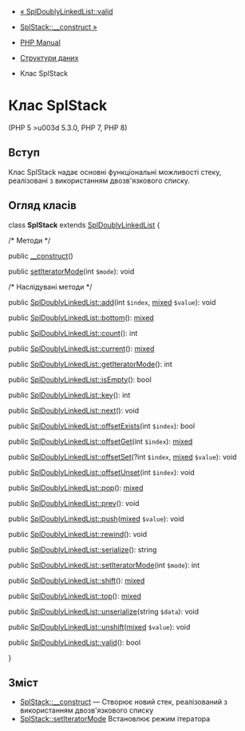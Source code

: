 - [« SplDoublyLinkedList::valid](spldoublylinkedlist.valid.md)
- [SplStack::\_\_construct »](splstack.construct.md)

- [PHP Manual](index.md)
- [Структури даних](spl.datastructures.md)
- Клас SplStack

# Клас SplStack

(PHP 5 \>u003d 5.3.0, PHP 7, PHP 8)

## Вступ

Клас SplStack надає основні функціональні можливості стеку,
реалізовані з використанням двозв'язкового списку.

## Огляд класів

class **SplStack** extends
[SplDoublyLinkedList](class.spldoublylinkedlist.md) {

/\* Методи \*/

public [\_\_construct](splstack.construct.md)()

public [setIteratorMode](splstack.setiteratormode.md)(int `$mode`):
void

/\* Наслідувані методи \*/

public [SplDoublyLinkedList::add](spldoublylinkedlist.add.md)(int
`$index`,
[mixed](language.types.declarations.md#language.types.declarations.mixed)
`$value`): void

public [SplDoublyLinkedList::bottom](spldoublylinkedlist.bottom.md)():
[mixed](language.types.declarations.md#language.types.declarations.mixed)

public [SplDoublyLinkedList::count](spldoublylinkedlist.count.md)():
int

public
[SplDoublyLinkedList::current](spldoublylinkedlist.current.md)():
[mixed](language.types.declarations.md#language.types.declarations.mixed)

public
[SplDoublyLinkedList::getIteratorMode](spldoublylinkedlist.getiteratormode.md)():
int

public
[SplDoublyLinkedList::isEmpty](spldoublylinkedlist.isempty.md)(): bool

public [SplDoublyLinkedList::key](spldoublylinkedlist.key.md)(): int

public [SplDoublyLinkedList::next](spldoublylinkedlist.next.md)():
void

public
[SplDoublyLinkedList::offsetExists](spldoublylinkedlist.offsetexists.md)(int
`$index`): bool

public
[SplDoublyLinkedList::offsetGet](spldoublylinkedlist.offsetget.md)(int
`$index`):
[mixed](language.types.declarations.md#language.types.declarations.mixed)

public
[SplDoublyLinkedList::offsetSet](spldoublylinkedlist.offsetset.md)(?int
`$index`,
[mixed](language.types.declarations.md#language.types.declarations.mixed)
`$value`): void

public
[SplDoublyLinkedList::offsetUnset](spldoublylinkedlist.offsetunset.md)(int
`$index`): void

public [SplDoublyLinkedList::pop](spldoublylinkedlist.pop.md)():
[mixed](language.types.declarations.md#language.types.declarations.mixed)

public [SplDoublyLinkedList::prev](spldoublylinkedlist.prev.md)():
void

public
[SplDoublyLinkedList::push](spldoublylinkedlist.push.md)([mixed](language.types.declarations.md#language.types.declarations.mixed)
`$value`): void

public [SplDoublyLinkedList::rewind](spldoublylinkedlist.rewind.md)():
void

public
[SplDoublyLinkedList::serialize](spldoublylinkedlist.serialize.md)():
string

public
[SplDoublyLinkedList::setIteratorMode](spldoublylinkedlist.setiteratormode.md)(int
`$mode`): int

public [SplDoublyLinkedList::shift](spldoublylinkedlist.shift.md)():
[mixed](language.types.declarations.md#language.types.declarations.mixed)

public [SplDoublyLinkedList::top](spldoublylinkedlist.top.md)():
[mixed](language.types.declarations.md#language.types.declarations.mixed)

public
[SplDoublyLinkedList::unserialize](spldoublylinkedlist.unserialize.md)(string
`$data`): void

public
[SplDoublyLinkedList::unshift](spldoublylinkedlist.unshift.md)([mixed](language.types.declarations.md#language.types.declarations.mixed)
`$value`): void

public [SplDoublyLinkedList::valid](spldoublylinkedlist.valid.md)():
bool

}

## Зміст

- [SplStack::\_\_construct](splstack.construct.md) — Створює новий
стек, реалізований з використанням двозв'язкового списку
- [SplStack::setIteratorMode](splstack.setiteratormode.md)
Встановлює режим ітератора
